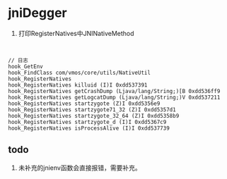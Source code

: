 # jniDegger


1. 打印RegisterNatives中JNINativeMethod
```agsl


// 日志
hook_GetEnv
hook_FindClass com/vmos/core/utils/NativeUtil
hook_RegisterNatives
hook_RegisterNatives killuid (I)I 0xdd537391
hook_RegisterNatives getCrashDump (Ljava/lang/String;)[B 0xdd536ff9
hook_RegisterNatives getLogcatDump (Ljava/lang/String;)V 0xdd537211
hook_RegisterNatives startzygote (Z)I 0xdd5356e9
hook_RegisterNatives startzygote71_32 (Z)I 0xdd5357d1
hook_RegisterNatives startzygote_32_64 (Z)I 0xdd5358b9
hook_RegisterNatives startzygote_d (I)I 0xdd5367c9
hook_RegisterNatives isProcessAlive (I)I 0xdd537739

```

## todo 
1. 未补充的jnienv函数会直接报错，需要补充。
